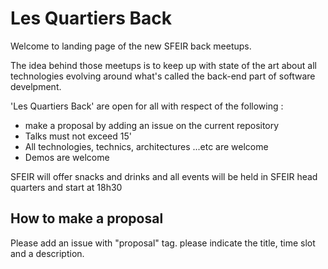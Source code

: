 # Les Quartiers Back

Welcome to landing page of the new SFEIR back meetups.

The idea behind those meetups is to keep up with state of the art about all technologies evolving around what's called the back-end part of software develpment.

'Les Quartiers Back' are open for all with respect of the following :

- make a proposal by adding an issue on the current repository
- Talks must not exceed 15' 
- All technologies, technics, architectures ...etc are welcome
- Demos are welcome

SFEIR will offer snacks and drinks and all events will be held in SFEIR head quarters and start at 18h30


## How to make a proposal

Please add an issue with "proposal" tag. 
please indicate the title, time slot and a description.